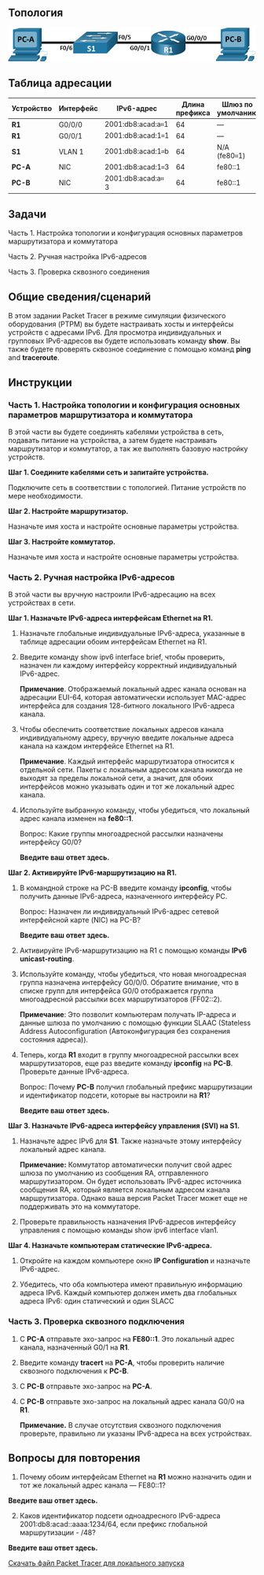 ## Топология

![This topology has two PCs, a router R1 and a switch S1. PC-A is connected to switch S1 F0/6. Switch S1 F0/5 is connected to R1 G0/0/1. Router R1 g0/0/0 is connected to PC-B.](./assets/topology.png)

## Таблица адресации

| Устройство | Интерфейс | IPv6-адрес         | Длина префикса | Шлюз по умолчанию |
|------------|-----------|--------------------|----------------|-------------------|
| **R1**     | G0/0/0    | 2001:db8:acad:a።1  | 64             | —                 |
| **R1**     | G0/0/1    | 2001:db8:acad:1።1  | 64             | —                 |
| **S1**     | VLAN 1    | 2001:db8:acad:1።b  | 64             | N/A (fe80።1)      |
| **PC-A**   | NIC       | 2001:db8:acad:1።3  | 64             | fe80::1           |
| **PC-B**   | NIC       | 2001:db8:acad:a። 3 | 64             | fe80::1           |

## Задачи

Часть 1. Настройка топологии и конфигурация основных параметров маршрутизатора и коммутатора

Часть 2. Ручная настройка IPv6-адресов

Часть 3. Проверка сквозного соединения

## Общие сведения/сценарий

В этом задании Packet Tracer в режиме симуляции физического оборудования (PTPM) вы будете настраивать хосты и интерфейсы устройств с адресами IPv6. Для просмотра индивидуальных и групповых IPv6-адресов вы будете использовать команду **show**. Вы также будете проверять сквозное соединение с помощью команд **ping** and **traceroute**.

## Инструкции

### Часть 1. Настройка топологии и конфигурация основных параметров маршрутизатора и коммутатора

В этой части вы будете соединять кабелями устройства в сеть, подавать питание на устройства, а затем будете настраивать маршрутизатор и коммутатор, а так же выполнять базовую настройку устройств.

**Шаг 1. Соедините кабелями сеть и запитайте устройства.**

Подключите сеть в соответствии с топологией. Питание устройств по мере необходимости.

**Шаг 2. Настройте маршрутизатор.**

Назначьте имя хоста и настройте основные параметры устройства.

**Шаг 3. Настройте коммутатор.**

Назначьте имя хоста и настройте основные параметры устройства.

### Часть 2. Ручная настройка IPv6-адресов

В этой части вы вручную настроили IPv6-адресацию на всех устройствах в сети.

**Шаг 1. Назначьте IPv6-адреса интерфейсам Ethernet на R1.**

1.  Назначьте глобальные индивидуальные IPv6-адреса, указанные в таблице адресации обоим интерфейсам Ethernet на R1.

2.  Введите команду show ipv6 interface brief, чтобы проверить, назначен ли каждому интерфейсу корректный индивидуальный IPv6-адрес.

    **Примечание**. Отображаемый локальный адрес канала основан на адресации EUI-64, которая автоматически использует MAC-адрес интерфейса для создания 128-битного локального IPv6-адреса канала.

3.  Чтобы обеспечить соответствие локальных адресов канала индивидуальному адресу, вручную введите локальные адреса канала на каждом интерфейсе Ethernet на R1.

    **Примечание**. Каждый интерфейс маршрутизатора относится к отдельной сети. Пакеты с локальным адресом канала никогда не выходят за пределы локальной сети, а значит, для обоих интерфейсов можно указывать один и тот же локальный адрес канала.

4.  Используйте выбранную команду, чтобы убедиться, что локальный адрес канала изменен на **fe80::1**.

    Вопрос: Какие группы многоадресной рассылки назначены интерфейсу G0/0?

    **Введите ваш ответ здесь.**

**Шаг 2. Активируйте IPv6-маршрутизацию на R1.**

1.  В командной строке на PC-B введите команду **ipconfig**, чтобы получить данные IPv6-адреса, назначенного интерфейсу PC.

    Вопрос: Назначен ли индивидуальный IPv6-адрес сетевой интерфейсной карте (NIC) на PC-B?

    **Введите ваш ответ здесь.**

2.  Активируйте IPv6-маршрутизацию на R1 с помощью команды **IPv6 unicast-routing**.

3.  Используйте команду, чтобы убедиться, что новая многоадресная группа назначена интерфейсу G0/0/0. Обратите внимание, что в списке групп для интерфейса G0/0 отображается группа многоадресной рассылки всех маршрутизаторов (FF02::2).

    **Примечание**: Это позволит компьютерам получать IP-адреса и данные шлюза по умолчанию с помощью функции SLAAC (Stateless Address Autoconfiguration (Автоконфигурация без сохранения состояния адреса)).

4.  Теперь, когда **R1** входит в группу многоадресной рассылки всех маршрутизаторов, еще раз введите команду **ipconfig** на **PC-B**. Проверьте данные IPv6-адреса.

    Вопрос: Почему **PC-B** получил глобальный префикс маршрутизации и идентификатор подсети, которые вы настроили на **R1**?

    **Введите ваш ответ здесь.**

**Шаг 3. Назначьте IPv6-адреса интерфейсу управления (SVI) на S1.**

1.  Назначьте адрес IPv6 для **S1**. Также назначьте этому интерфейсу локальный адрес канала.

    **Примечание:** Коммутатор автоматически получит свой адрес шлюза по умолчанию из сообщения RA, отправленного маршрутизатором. Он будет использовать IPv6-адрес источника сообщения RA, который является локальным адресом канала маршрутизатора. Однако ваша версия Packet Tracer может еще не поддерживать это на коммутаторе.

2.  Проверьте правильность назначения IPv6-адресов интерфейсу управления с помощью команды show ipv6 interface vlan1.

**Шаг 4. Назначьте компьютерам статические IPv6-адреса.**

1.  Откройте на каждом компьютере окно **IP Configuration** и назначьте IPv6-адрес.

2.  Убедитесь, что оба компьютера имеют правильную информацию адреса IPv6. Каждый компьютер должен иметь два глобальных адреса IPv6: один статический и один SLACC

### Часть 3. Проверка сквозного подключения

1.  С **PC-A** отправьте эхо-запрос на **FE80::1**. Это локальный адрес канала, назначенный G0/1 на **R1**.

2.  Введите команду **tracert** на **PC-A**, чтобы проверить наличие сквозного подключения к **PC-B**.

3.  С **PC-B** отправьте эхо-запрос на **PC-A**.

4.  С **PC-B** отправьте эхо-запрос на локальный адрес канала G0/0 на **R1**.

    **Примечание.** В случае отсутствия сквозного подключения проверьте, правильно ли указаны IPv6-адреса на всех устройствах.

## Вопросы для повторения

1.  Почему обоим интерфейсам Ethernet на **R1** можно назначить один и тот же локальный адрес канала — FE80::1?

**Введите ваш ответ здесь.**

2.  Каков идентификатор подсети одноадресного IPv6-адреса 2001:db8:acad::aaaa:1234/64, если префикс глобальной маршрутизации - /48?

**Введите ваш ответ здесь.**

[Скачать файл Packet Tracer для локального запуска](./assets/12.9.2-lab.pka)
